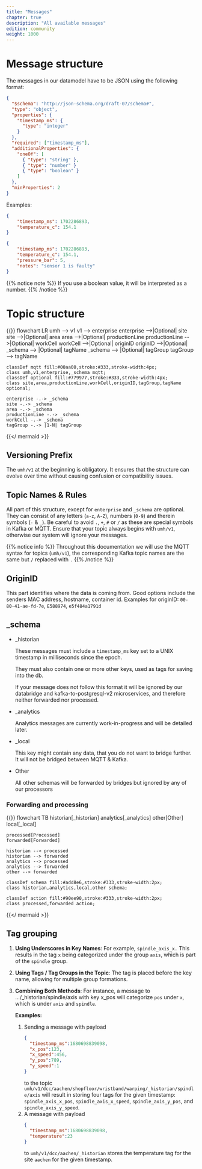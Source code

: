 ```yaml
---
title: "Messages"
chapter: true
description: "All available messages"
edition: community
weight: 1000
---
```


# Message structure

The messages in our datamodel have to be JSON using the following format:
```json
{
  "$schema": "http://json-schema.org/draft-07/schema#",
  "type": "object",
  "properties": {
    "timestamp_ms": {
      "type": "integer"
    }
  },
  "required": ["timestamp_ms"],
  "additionalProperties": {
    "oneOf": [
      { "type": "string" },
      { "type": "number" }
      { "type": "boolean" }
    ]
  },
  "minProperties": 2
}
```
Examples:
```json
{
    "timestamp_ms": 1702286893,
    "temperature_c": 154.1
}
```

```json
{
    "timestamp_ms": 1702286893,
    "temperature_c": 154.1,
    "pressure_bar": 5,
    "notes": "sensor 1 is faulty"
}
```


{{% notice note %}}
If you use a boolean value, it will be interpreted as a number.
{{% /notice %}}

# Topic structure

{{<mermaid theme="neutral" >}}
flowchart LR
    umh --> v1
    v1 --> enterprise
    enterprise -->|Optional| site
    site -->|Optional| area
    area -->|Optional| productionLine
    productionLine -->|Optional| workCell
    workCell -->|Optional| originID
    originID -->|Optional| _schema --> |Optional| tagName
    _schema --> |Optional| tagGroup
    tagGroup --> tagName
    
    classDef mqtt fill:#00aa00,stroke:#333,stroke-width:4px;
    class umh,v1,enterprise,_schema mqtt;
    classDef optional fill:#779977,stroke:#333,stroke-width:4px;
    class site,area,productionLine,workCell,originID,tagGroup,tagName optional;
    
    enterprise -.-> _schema
    site -.-> _schema
    area -.-> _schema
    productionLine -.-> _schema
    workCell -.-> _schema
    tagGroup -.-> |1-N| tagGroup
{{</ mermaid >}}

## Versioning Prefix

The `umh/v1` at the beginning is obligatory. It ensures that the structure can evolve over time without causing confusion or compatibility issues.

## Topic Names & Rules

All part of this structure, except for `enterprise` and `_schema` are optional.
They can consist of any letters (`a-z`, `A-Z`), numbers (`0-9`) and therein symbols (`-` & `_`).
Be careful to avoid `.`, `+`, `#` or `/` as these are special symbols in Kafka or MQTT.
Ensure that your topic always begins with `umh/v1`, otherwise our system will ignore your messages.


{{% notice info %}}
Throughout this documentation we will use the MQTT syntax for topics (`umh/v1`), the corresponding Kafka topic names are the same but `/` replaced with `.`
{{% /notice %}}

## OriginID
This part identifies where the data is coming from.
Good options include the senders MAC address, hostname, container id.
Examples for originID: `00-80-41-ae-fd-7e`, `E588974`, `e5f484a1791d` 

## _schema

  - _historian

    These messages must include a `timestamp_ms` key set to a UNIX timestamp in milliseconds since the epoch.

    They must also contain one or more other keys, used as tags for saving into the db.

    If your message does not follow this format it will be ignored 
    by our databridge and kafka-to-postgresql-v2 microservices, and therefore neither forwarded nor processed.

  - _analytics

      Analytics messages are currently work-in-progress and will be detailed later.

  - _local

      This key might contain any data, that you do not want to bridge further.
      It will not be bridged between MQTT & Kafka.

  - Other

      All other schemas will be forwarded by bridges but ignored by any of our processors

### Forwarding and processing

{{<mermaid theme="neutral" >}}
flowchart TB
historian[_historian]
analytics[_analytics]
other[Other]
local[_local]

    processed[Processed]
    forwarded[Forwarded]

    historian --> processed
    historian --> forwarded
    analytics --> processed
    analytics --> forwarded
    other --> forwarded

    classDef schema fill:#add8e6,stroke:#333,stroke-width:2px;
    class historian,analytics,local,other schema;

    classDef action fill:#90ee90,stroke:#333,stroke-width:2px;
    class processed,forwarded action;

{{</ mermaid >}}

## Tag grouping
1) __Using Underscores in Key Names__: For example, `spindle_axis_x.`
This results in the tag `x` being categorized under the group `axis`, which is part of the `spindle` group.

2) __Using Tags / Tag Groups in the Topic__:
The tag is placed before the key name, allowing for multiple group formations.

3) __Combining Both Methods__:
For instance, a message to .../_historian/spindle/axis with key x_pos will categorize `pos` under `x`, which is under `axis` and `spindle`.

    __Examples:__
    1) Sending a message with payload 
       ```json
       {
         "timestamp_ms":1680698839098,
         "x_pos":123,
         "x_speed":456,
         "y_pos":789,
         "y_speed":1
       }
       ```
       to the topic `umh/v1/dcc/aachen/shopfloor/wristband/warping/_historian/spindle/axis` will result in storing four tags for the given timestamp: `spindle_axis_x_pos`, `spindle_axis_x_speed`, `spindle_axis_y_pos`, and `spindle_axis_y_speed`.
    2) A message with payload
       ```json
       {
         "timestamp_ms":1680698839098,
         "temperature":23
       }
       ```
       to `umh/v1/dcc/aachen/_historian` stores the temperature tag for the site `aachen` for the given timestamp.